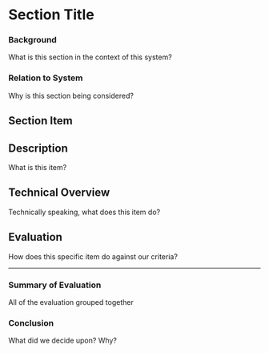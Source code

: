 Section Title
=============

### Background

What is this section in the context of this system?

### Relation to System

Why is this section being considered?


Section Item
------------

## Description

What is this item?

## Technical Overview

Technically speaking, what does this item do?

## Evaluation

How does this specific item do against our criteria?

-----------------------


### Summary of Evaluation

All of the evaluation grouped together

### Conclusion

What did we decide upon? Why?
